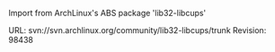 Import from ArchLinux's ABS package 'lib32-libcups'

URL: svn://svn.archlinux.org/community/lib32-libcups/trunk
Revision: 98438
